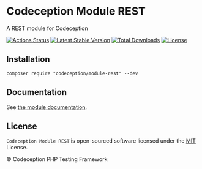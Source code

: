 # Codeception Module REST

A REST module for Codeception

[![Actions Status](https://github.com/Codeception/module-rest/workflows/CI/badge.svg)](https://github.com/Codeception/module-rest/actions)
[![Latest Stable Version](https://poser.pugx.org/codeception/module-rest/v/stable)](https://github.com/Codeception/module-rest/releases)
[![Total Downloads](https://poser.pugx.org/codeception/module-rest/downloads)](https://packagist.org/packages/codeception/module-rest)
[![License](https://poser.pugx.org/codeception/module-rest/license)](/LICENSE)

## Installation

```
composer require "codeception/module-rest" --dev
```

## Documentation

See [the module documentation](https://codeception.com/docs/modules/REST).

## License

`Codeception Module REST` is open-sourced software licensed under the [MIT](/LICENSE) License.

© Codeception PHP Testing Framework
